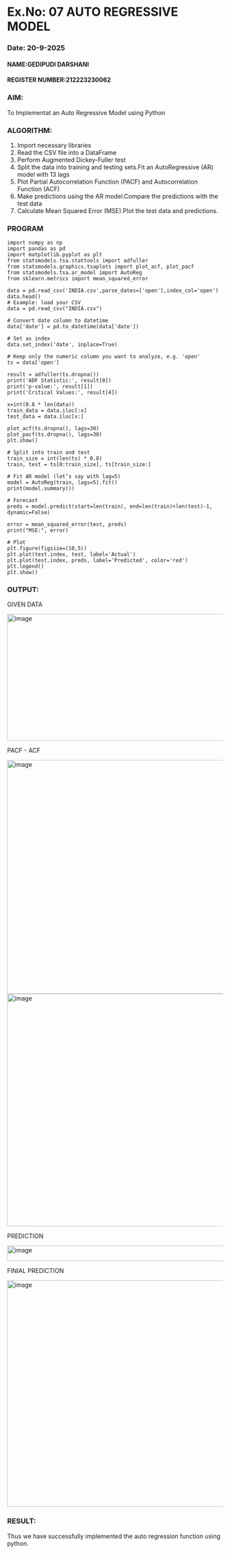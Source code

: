 # Ex.No: 07                                       AUTO REGRESSIVE MODEL
### Date: 20-9-2025

#### NAME:GEDIPUDI DARSHANI
#### REGISTER NUMBER:212223230062

### AIM:
To Implementat an Auto Regressive Model using Python
### ALGORITHM:
1. Import necessary libraries
2. Read the CSV file into a DataFrame
3. Perform Augmented Dickey-Fuller test
4. Split the data into training and testing sets.Fit an AutoRegressive (AR) model with 13 lags
5. Plot Partial Autocorrelation Function (PACF) and Autocorrelation Function (ACF)
6. Make predictions using the AR model.Compare the predictions with the test data
7. Calculate Mean Squared Error (MSE).Plot the test data and predictions.
### PROGRAM
```
import numpy as np
import pandas as pd
import matplotlib.pyplot as plt
from statsmodels.tsa.stattools import adfuller
from statsmodels.graphics.tsaplots import plot_acf, plot_pacf
from statsmodels.tsa.ar_model import AutoReg
from sklearn.metrics import mean_squared_error
```
```
data = pd.read_csv('INDIA.csv',parse_dates=['open'],index_col='open')
data.head()
# Example: load your CSV
data = pd.read_csv("INDIA.csv")

# Convert date column to datetime
data['date'] = pd.to_datetime(data['date'])

# Set as index
data.set_index('date', inplace=True)

# Keep only the numeric column you want to analyze, e.g. 'open'
ts = data['open']

```
```
result = adfuller(ts.dropna())
print('ADF Statistic:', result[0])
print('p-value:', result[1])
print('Critical Values:', result[4])
```
```
x=int(0.8 * len(data))
train_data = data.iloc[:x]
test_data = data.iloc[x:]
```
```
plot_acf(ts.dropna(), lags=30)
plot_pacf(ts.dropna(), lags=30)
plt.show()

```
```
# Split into train and test
train_size = int(len(ts) * 0.8)
train, test = ts[0:train_size], ts[train_size:]

# Fit AR model (let’s say with lag=5)
model = AutoReg(train, lags=5).fit()
print(model.summary())

# Forecast
preds = model.predict(start=len(train), end=len(train)+len(test)-1, dynamic=False)

```
```
error = mean_squared_error(test, preds)
print("MSE:", error)

# Plot
plt.figure(figsize=(10,5))
plt.plot(test.index, test, label='Actual')
plt.plot(test.index, preds, label='Predicted', color='red')
plt.legend()
plt.show()

```
### OUTPUT:

GIVEN DATA

<img width="693" height="296" alt="image" src="https://github.com/user-attachments/assets/0d3335f4-2d3c-4c5b-9791-64a1441bd7b8" />

PACF - ACF

<img width="914" height="546" alt="image" src="https://github.com/user-attachments/assets/fda4734e-4625-46e9-9099-d636c5ac9319" />


<img width="855" height="543" alt="image" src="https://github.com/user-attachments/assets/f95e4414-bd2a-4bd4-b921-b045fce8f19e" />

PREDICTION

<img width="1098" height="36" alt="image" src="https://github.com/user-attachments/assets/72101e13-84ae-429f-9b4a-100c24376c61" />

FINIAL PREDICTION

<img width="1072" height="529" alt="image" src="https://github.com/user-attachments/assets/c8ca2874-d479-4db4-89a9-379c3d1a120e" />

### RESULT:
Thus we have successfully implemented the auto regression function using python.
